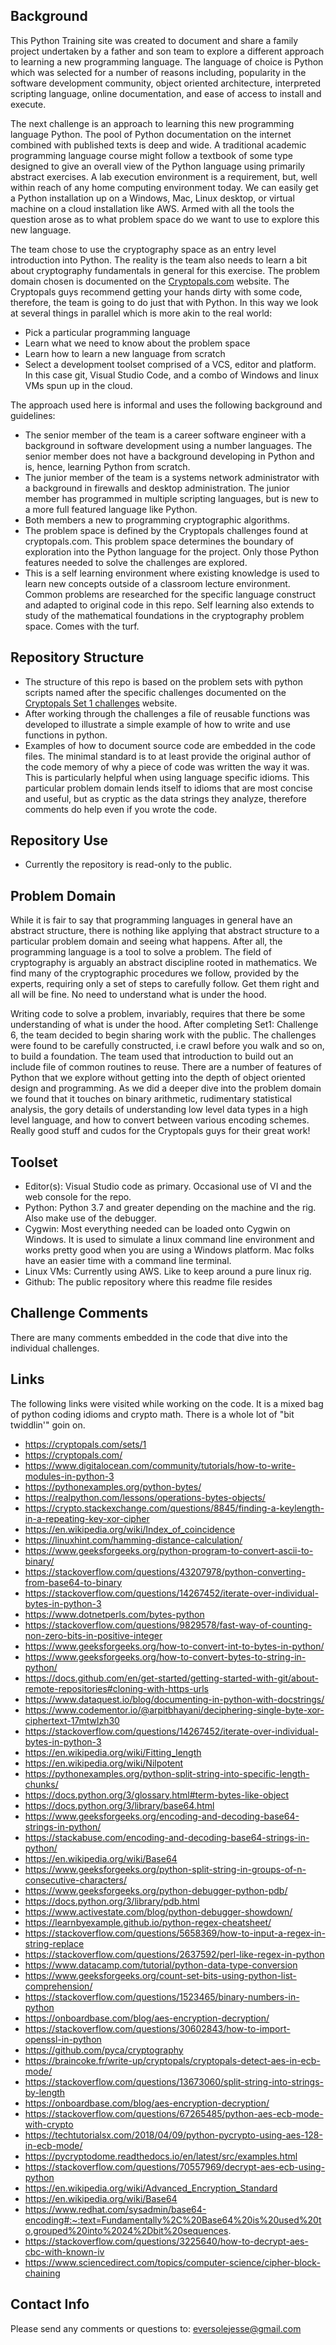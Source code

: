 ## Background

This Python Training site was created to document and share a family project undertaken by a father and son team to explore a different approach to learning a new programming language. The language of choice is Python which was selected for a number of reasons including, popularity in the software development community, object oriented architecture, interpreted scripting language, online documentation, and ease of access to install and execute. 

The next challenge is an approach to learning this new programming language Python. The pool of Python documentation on the internet combined with published texts is deep and wide. A traditional academic programming language course might follow a textbook of some type designed to give an overall view of the Python language using primarily abstract exercises. A lab execution environment is a requirement, but, well within reach of any home computing environment today. We can easily get a Python installation up on a Windows, Mac, Linux desktop, or virtual machine on a cloud installation like AWS. Armed with all the tools the question arose as to what problem  space do we want to use to explore this new language.

The team chose to use the cryptography space as an entry level introduction into Python. The reality is the team also needs to learn a bit about cryptography fundamentals in general for this exercise. The problem domain chosen is documented on the [Cryptopals.com](https://cryptopals.com) website. The Cryptopals guys recommend getting your hands dirty with some code, therefore, the team is going to do just that with Python. In this way we look at several things in parallel which is more akin to the real world:

* Pick a particular programming language
* Learn what we need to know about the problem space
* Learn how to learn a new language from scratch
* Select a development toolset comprised of a VCS, editor and platform. In this case git, Visual Studio Code,
  and a combo of Windows and linux VMs spun up in the cloud. 

The approach used here is informal and uses the following background and guidelines:

* The senior member of the team is a career software engineer with a background in software development using a number languages. The senior member does not have a background developing in Python and is, hence, learning Python from scratch.
* The junior member of the team is a systems network administrator with a background in firewalls
  and desktop administration. The junior member has programmed in multiple scripting languages, but is new to a more full featured language like Python.
* Both members a new to programming cryptographic algorithms.
* The problem space is defined by the Cryptopals challenges found at cryptopals.com. 
  This problem space determines the boundary of exploration into the Python language for the project. Only those Python features needed to solve the challenges are explored. 
* This is a self learning environment where existing knowledge is used to learn new concepts 
  outside of a classroom lecture environment. Common problems are researched for the specific language construct and adapted to original code in this repo. Self learning also extends to study of the mathematical foundations in the cryptography problem space. Comes with the turf.

## Repository Structure 

* The structure of this repo is based on the problem sets with python scripts named after the 
  specific challenges documented on the [Cryptopals Set 1 challenges](https://cryptopals.com/sets/) website.
* After working through the challenges a file of reusable functions was developed to illustrate a 
  simple example of how to write and use functions in python. 
* Examples of how to document source code are embedded in the code files. The minimal standard is 
  to at least provide the original author of the code memory of why a piece of code was written the way it was. This is particularly helpful when using language specific idioms. This particular problem domain lends itself to idioms that are most concise and useful, but as cryptic as the data strings they analyze, therefore comments do help even if you wrote the code.

## Repository Use 

* Currently the repository is read-only to the public. 

## Problem Domain
While it is fair to say that programming languages in general have an abstract structure, there is nothing like applying that abstract structure to a particular problem domain and seeing what happens. After all, the programming language is a tool to solve a problem. The field of cryptography is arguably an abstract discipline rooted in mathematics. We find many of the cryptographic procedures we follow, provided by the experts, requiring only a set of steps to carefully follow. Get them right and all will be fine. No need to understand what is under the hood.

Writing code to solve a problem, invariably, requires that there be some understanding of what is under the hood. After completing Set1: Challenge 6, the team decided to begin sharing work with the public. The challenges were found to be carefully constructed, i.e crawl before you walk and so on, to build a foundation. The team used that introduction to build out an include file of common routines to reuse. There are a number of features of Python that we explore without getting into the depth of object oriented design and programming. As we did a deeper dive into the problem domain we found that it touches on binary arithmetic, rudimentary statistical analysis, the gory details of understanding low level data types in a high level language, and how to convert between various encoding schemes. Really good stuff and cudos for the Cryptopals guys for their great work!

## Toolset
* Editor(s): Visual Studio code as primary. Occasional use of VI and the web console for the repo.
* Python: Python 3.7 and greater depending on the machine and the rig. Also make use of the debugger.
* Cygwin: Most everything needed can be loaded onto Cygwin on Windows. It is used to simulate a linux command line environment and works pretty good when you are using a Windows platform. Mac folks have an easier time with a command line terminal.
* Linux VMs: Currently using AWS. Like to keep around a pure linux rig.
* Github: The public repository where this readme file resides

## Challenge Comments
There are many comments embedded in the code that dive into the individual challenges.

## Links
The following links were visited while working on the code. It is a mixed bag of python coding idioms and crypto math. There is a whole lot of "bit twiddlin'" goin on.

* https://cryptopals.com/sets/1
* https://cryptopals.com/
* https://www.digitalocean.com/community/tutorials/how-to-write-modules-in-python-3
* https://pythonexamples.org/python-bytes/
* https://realpython.com/lessons/operations-bytes-objects/
* https://crypto.stackexchange.com/questions/8845/finding-a-keylength-in-a-repeating-key-xor-cipher
* https://en.wikipedia.org/wiki/Index_of_coincidence
* https://linuxhint.com/hamming-distance-calculation/
* https://www.geeksforgeeks.org/python-program-to-convert-ascii-to-binary/
* https://stackoverflow.com/questions/43207978/python-converting-from-base64-to-binary
* https://stackoverflow.com/questions/14267452/iterate-over-individual-bytes-in-python-3
* https://www.dotnetperls.com/bytes-python
* https://stackoverflow.com/questions/9829578/fast-way-of-counting-non-zero-bits-in-positive-integer
* https://www.geeksforgeeks.org/how-to-convert-int-to-bytes-in-python/
* https://www.geeksforgeeks.org/how-to-convert-bytes-to-string-in-python/
* https://docs.github.com/en/get-started/getting-started-with-git/about-remote-repositories#cloning-with-https-urls
* https://www.dataquest.io/blog/documenting-in-python-with-docstrings/
* https://www.codementor.io/@arpitbhayani/deciphering-single-byte-xor-ciphertext-17mtwlzh30
* https://stackoverflow.com/questions/14267452/iterate-over-individual-bytes-in-python-3
* https://en.wikipedia.org/wiki/Fitting_length
* https://en.wikipedia.org/wiki/Nilpotent
* https://pythonexamples.org/python-split-string-into-specific-length-chunks/
* https://docs.python.org/3/glossary.html#term-bytes-like-object
* https://docs.python.org/3/library/base64.html
* https://www.geeksforgeeks.org/encoding-and-decoding-base64-strings-in-python/
* https://stackabuse.com/encoding-and-decoding-base64-strings-in-python/
* https://en.wikipedia.org/wiki/Base64
* https://www.geeksforgeeks.org/python-split-string-in-groups-of-n-consecutive-characters/
* https://www.geeksforgeeks.org/python-debugger-python-pdb/
* https://docs.python.org/3/library/pdb.html
* https://www.activestate.com/blog/python-debugger-showdown/
* https://learnbyexample.github.io/python-regex-cheatsheet/
* https://stackoverflow.com/questions/5658369/how-to-input-a-regex-in-string-replace
* https://stackoverflow.com/questions/2637592/perl-like-regex-in-python
* https://www.datacamp.com/tutorial/python-data-type-conversion
* https://www.geeksforgeeks.org/count-set-bits-using-python-list-comprehension/
* https://stackoverflow.com/questions/1523465/binary-numbers-in-python
* https://onboardbase.com/blog/aes-encryption-decryption/
* https://stackoverflow.com/questions/30602843/how-to-import-openssl-in-python
* https://github.com/pyca/cryptography
* https://braincoke.fr/write-up/cryptopals/cryptopals-detect-aes-in-ecb-mode/
* https://stackoverflow.com/questions/13673060/split-string-into-strings-by-length
* https://onboardbase.com/blog/aes-encryption-decryption/
* https://stackoverflow.com/questions/67265485/python-aes-ecb-mode-with-crypto
* https://techtutorialsx.com/2018/04/09/python-pycrypto-using-aes-128-in-ecb-mode/
* https://pycryptodome.readthedocs.io/en/latest/src/examples.html
* https://stackoverflow.com/questions/70557969/decrypt-aes-ecb-using-python
* https://en.wikipedia.org/wiki/Advanced_Encryption_Standard
* https://en.wikipedia.org/wiki/Base64
* https://www.redhat.com/sysadmin/base64-encoding#:~:text=Fundamentally%2C%20Base64%20is%20used%20to,grouped%20into%2024%2Dbit%20sequences.
* https://stackoverflow.com/questions/3225640/how-to-decrypt-aes-cbc-with-known-iv
* https://www.sciencedirect.com/topics/computer-science/cipher-block-chaining

## Contact Info
Please send any comments or questions to: eversolejesse@gmail.com 

